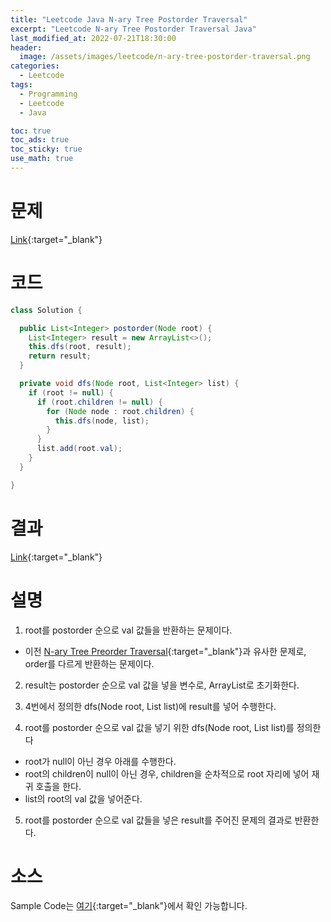 ```yaml
---
title: "Leetcode Java N-ary Tree Postorder Traversal"
excerpt: "Leetcode N-ary Tree Postorder Traversal Java"
last_modified_at: 2022-07-21T18:30:00
header:
  image: /assets/images/leetcode/n-ary-tree-postorder-traversal.png
categories:
  - Leetcode
tags:
  - Programming
  - Leetcode
  - Java

toc: true
toc_ads: true
toc_sticky: true
use_math: true
---
```

# 문제
[Link](https://leetcode.com/problems/n-ary-tree-postorder-traversal/){:target="_blank"}

# 코드
```java
class Solution {

  public List<Integer> postorder(Node root) {
    List<Integer> result = new ArrayList<>();
    this.dfs(root, result);
    return result;
  }

  private void dfs(Node root, List<Integer> list) {
    if (root != null) {
      if (root.children != null) {
        for (Node node : root.children) {
          this.dfs(node, list);
        }
      }
      list.add(root.val);
    }
  }

}
```

# 결과
[Link](https://leetcode.com/submissions/detail/752774473/){:target="_blank"}

# 설명
1. root를 postorder 순으로 val 값들을 반환하는 문제이다.
- 이전 [N-ary Tree Preorder Traversal](../n-ary-tree-preorder-traversal){:target="_blank"}과 유사한 문제로, order를 다르게 반환하는 문제이다.

2. result는 postorder 순으로 val 값을 넣을 변수로, ArrayList로 초기화한다.

3. 4번에서 정의한 dfs(Node root, List<Integer> list)에 result를 넣어 수행한다.

4. root를 postorder 순으로 val 값을 넣기 위한 dfs(Node root, List<Integer> list)를 정의한다
- root가 null이 아닌 경우 아래를 수행한다.
- root의 children이 null이 아닌 경우, children을 순차적으로 root 자리에 넣어 재귀 호출을 한다.
- list의 root의 val 값을 넣어준다.

5. root를 postorder 순으로 val 값들을 넣은 result를 주어진 문제의 결과로 반환한다.

# 소스
Sample Code는 [여기](https://github.com/GracefulSoul/leetcode/blob/master/src/main/java/gracefulsoul/problems/NAryTreePostorderTraversal.java){:target="_blank"}에서 확인 가능합니다.